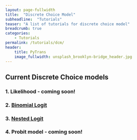 ```yaml
---
layout: page-fullwidth
title:  "Discrete Choice Model"
subheadline:  "Tutorials"
teaser: "A list of tutorials for discrete choice model"
breadcrumb: true
categories:
    - Tutorials
permalink: /tutorials/dcm/
header:
    title: PyTrans
    image_fullwidth: unsplash_brooklyn-bridge_header.jpg
---
```

## Current Discrete Choice models

### 1. Likelihood - coming soon!
### 2. [Binomial Logit](http://nbviewer.jupyter.org/github/PyTrans/Discrete-Choice-Models/blob/master/DCM_1_BinomialLogit/BinaryLogitModel.ipynb)
### 3. [Nested Logit](http://nbviewer.jupyter.org/github/PyTrans/Discrete-Choice-Models/blob/master/DCM_2_NestedLogit/Nested%20Logit%20Model.ipynb)
### 4. Probit model - coming soon!